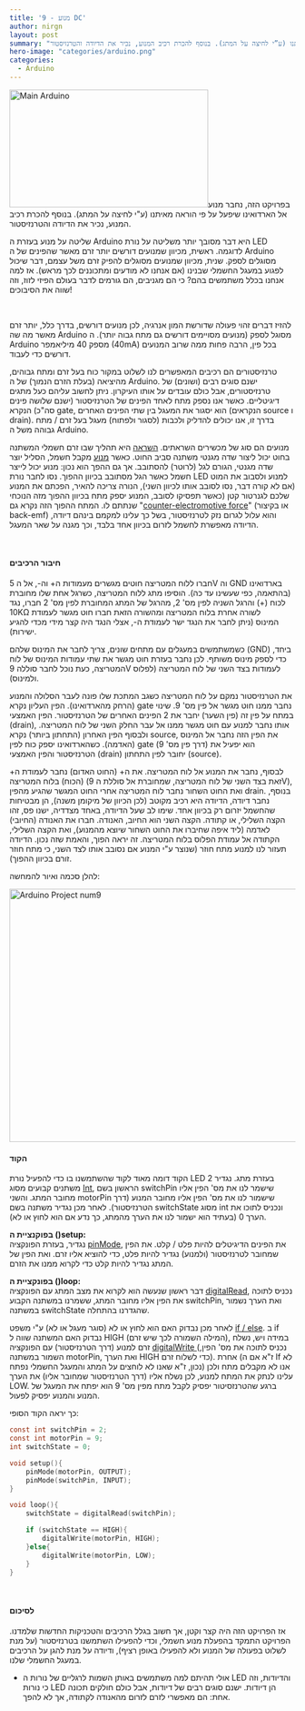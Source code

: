 ```yaml
---
title: '9 - מנוע DC'
author: nirgn
layout: post
summary: "בפרויקט הזה, נחבר מנוע אל הארדואינו שיפעל על פי הוראה מאיתנו (ע”י לחיצה על המתג). בנוסף להכרת רכיב המנוע, נכיר את הדיודה והטרנזיסטור."
hero-image: "categories/arduino.png"
categories:
  - Arduino
---
```

[<img class="alignleft wp-image-1281" src="http://www.lifelongstudent.net/wp-content/uploads/2014/03/Main_Arduino.png" alt="Main Arduino" width="350" height="207" />](http://www.lifelongstudent.net/wp-content/uploads/2014/03/Main_Arduino.png)בפרויקט הזה, נחבר מנוע אל הארדואינו שיפעל על פי הוראה מאיתנו (ע"י לחיצה על המתג). בנוסף להכרת רכיב המנוע, נכיר את הדיודה והטרנזיסטור.

שליטה על מנוע בעזרת ה Arduino היא דבר מסובך יותר משליטה על נורת LED לדוגמה. ראשית, מכיוון שמנועים דורשים יותר זרם מאשר שהפינים של ה Arduino מסוגלים לספק. שנית, מכיוון שמנועים מסוגלים להפיק זרם משל עצמם, דבר שיכול לפגוע במעגל החשמלי שבנינו (אם אנחנו לא מודעים ומתכוננים לכך מראש). אז למה אנחנו בכלל משתמשים בהם? כי הם מגניבים, הם גורמים לדבר בעולם הפיזי לזוז, וזה שווה את הסיבוכים!

<!--more-->

&nbsp;

להזיז דברים זהוי פעולה שדורשת המון אנרגיה, לכן מנועים דורשים, בדרך כלל, יותר זרם מאשר מה שה Arduino מסוגל לספק (מנועים מסויימים דורשים גם מתח גבוה יותר). ה Arduino מספק 40 מיליאמפר (40mA) בכל פין, הרבה פחות ממה שרוב המנועים דורשים כדי לעבוד.

טרנזיסטורים הם רכיבים המאפשרים לנו לשלוט במקור כוח בעל זרם ומתח גבוהים, מהיציאה (בעלת הזרם הנמוך) של ה Arduino. ישנם סוגים רבים (ושונים) של טרנזיסטורים, אבל כולם עובדים על אותו העיקרון. ניתן לחשוב עליהם כעל מתגים דיגיטליים. כאשר אנו נספק מתח לאחד הפינים של הטרנזיסטור (ישנם שלושה פינים סה"כ) הנקרא gate, הוא יסגור את המעגל בין שתי הפינים האחרים (הנקראים source ו drain). בדרך זו, אנו יכולים להדליק ולכבות (לסגור ולפתוח) מעגל בעל זרם / מתח גבוהה משל ה Arduino.

מנועים הם סוג של מכשירים השראתים. <a href="http://en.wikipedia.org/wiki/Electromagnetic_induction" target="_blank">השראה</a> היא תהליך שבו זרם חשמלי המשתנה בחוט יכול ליצור שדה מגנטי משתנה סביב החוט. כאשר <a href="http://en.wikipedia.org/wiki/Electric_motor" target="_blank">מנוע</a> מקבל חשמל, הסליל יוצר שדה מגנטי, הגורם לגל (לרוטר) להסתובב. אך גם ההפך הוא נכון: מנוע יכול לייצר חשמל כאשר הגל מסתובב בכיוון ההפוך. נסו לחבר נורת LED למנוע ולסבוב את המוט (אם לא קורה דבר, נסו לסובב אותו לכיוון השני), הנורה צריכה להאיר, הפכתם את המנוע שלכם לגנרטור קטן (כאשר תפסיקו לסובב, המנוע יספק מתח בכיוון ההפוך מזה הנוכחי שנתתם לו. המתח ההפוך הזה נקרא גם "<a href="http://en.wikipedia.org/wiki/Counter-electromotive_force" target="_blank">counter-electromotive force</a>" (או בקיצור back-emf) והוא עלול לגרום נזק לטרנזיסטור, בשל כך עלינו למקמם בינהם דיודה, הדיודה מאפשרת לחשמל לזרום בכיוון אחד בלבד, וכך מגנה על שאר המעגל.

&nbsp;

#### חיבור הרכיבים

חברו ללוח המטריצה חוטים מגשרים מעמודות ה+ וה-, אל ה 5V וה GND בארדואינו (בהתאמה, כפי שעשינו עד כה). הוסיפו מתג ללוח המטריצה, כשרגל אחת שלו מחוברת לכוח (+) והרגל השניה לפין מס' 2, מהרגל של המתג המחוברת לפין מס' 2 חברו, נגד 10KΩ לשורה אחרת בלוח המטריצה ומהשורה הזאת חברו חוט מגשר לעמודת המינוס (ניתן לחבר את הנגד ישר לעמודת ה-, אצלי הנגד היה קצר מידי מכדי להגיע ישירות).

כשמשתמשים במעגלים עם מתחים שונים, צריך לחבר את המינוס שלהם (GND) ביחד, כדי לספק מינוס משותף. לכן נחבר בעזרת חוט מגשר את שתי עמודות המינוס של לוח המטריצה, כעת נוכל לחבר סוללה 9V לעמודות בצד השני של לוח המטריצה (לפלוס ולמינוס).

את הטרנזיסטור נמקם על לוח המטריצה כשגב המתכת שלו פונה לעבר הסלולה והמנוע (הרחק מהארדואינו). הפין העליון נקרא gate נחבר ממנו חוט מגשר אל פין מס' 9. שינוי במתח על פין זה (פין השער) יחבר את 2 הפינים האחרים של הטרנזיסטור. הפין האמצעי (drain), אותו נחבר למנוע עם חוט מגשר ממנו אל עבר החלק השני של לוח המטריצה. ולבסוף הפין האחרון (התחתון ביותר) נקרא source, את הפין הזה נחבר אל המינוס (האדמה). כשהארדואינו יספק כוח לפין gate (דרך פין מס' 9) הוא יפעיל את הטרנזיסטור והפין האמצעי (drain) יחובר לפין התחתון (source).

לבסוף, נחבר את המנוע אל לוח המטריצה. את ה+ (החוט האדום) נחבר לעמודת ה+ (הכוח) בלוח המטריצה (זאת בצד השני של לוח המטריצה, שמחוברת אל סוללת ה 9V), ואת החוט השחור נחבר לוח המטריצה אחרי החוט המגשר שהגיע מהפין drain. בנוסף, נחבר דיודה, הדיודה היא רכיב מקוטב (לכן הכיוון של מיקומן משנה), הן מבטיחות שהחשמל יזרום רק בכיוון אחד. שימו לב שעל הדיודה, באחד מצדדיה, ישנו פס, זהו הקצה השלילי, או קתודה. הקצה השני הוא החיוב, האנודה. חברו את האנודה (החיובי) לאדמה (ליד איפה שחיברו את החוט השחור שיוצא מהמנוע), ואת הקצה השלילי, הקתודה אל עמודת הפלוס בלוח המטריצה. זה יראה הפוך, והאמת שזה נכון. הדיודה תעזור לנו למנוע מתח חוזר (שנוצר ע"י המנוע אם נסובב אותו לצד השני, כי מתח חוזר זורם בכיוון ההפוך).

להלן סכמה ואיור להמחשה:

[<img class=" size-full wp-image-1414 aligncenter" src="http://www.lifelongstudent.net/wp-content/uploads/2015/02/Arduino_Project_num9.png" alt="Arduino Project num9" width="532" height="445" />](http://www.lifelongstudent.net/wp-content/uploads/2015/02/Arduino_Project_num9.png)

#### הקוד

הקוד דומה מאוד לקוד שהשתמשנו בו כדי להפעיל נורת LED בעזרת מתג. נגדיר 2 משתנים קבועים מסוג <a href="http://arduino.cc/en/Reference/Int" target="_blank">Int</a>, הראשון בשם switchPin שישמר לנו את מס' הפין אליו מחובר המתג. והשני motorPin שישמור לנו את מס' הפין אליו מחובר המנוע (דרך הטרנזיסטור). לאחר מכן נגדיר משתנה בשם switchState מסוג int ונכניס לתוכו את הערך 0 (בעתיד הוא ישמור לנו את הערך מהמתג, כך נדע אם הוא לחוץ או לא).

**בפוקנציית ה ()setup:**  
נגדיר, בעזרת הפונקציה <a href="http://arduino.cc/en/Reference/PinMode" target="_blank">pinMode</a>, את הפינים הדיגיטלים להיות פלט / קלט. את הפין שמחובר לטרנזיסטור (ולמנוע) נגדיר להיות פלט, כדי להוציא אליו זרם. ואת הפין של המתג נגדיר להיות קלט כדי לקרוא ממנו את הזרם.

**בפונקציית ה ()loop:**  
דבר ראשון שנעשה הוא לקרוא את מצב המתג עם הפונקציה <a href="http://arduino.cc/en/Reference/DigitalRead" target="_blank">digitalRead</a>, נכניס לתוכה את הפין אליו מחובר המתג, ששמרנו במשתנה הקבוע switchPin, ואת הערך נשמור במשתנה switchState שהגדרנו בהתחלה.

לאחר מכן נבדוק האם הוא לחוץ או לא (סוגר מעגל או לא) ע"י משפט <a href="http://arduino.cc/en/Reference/Else" target="_blank">if / else</a>. ב if נבדוק האם המשתנה שווה ל HIGH (המילה השמורה לכך שיש זרם), במידה ויש, נשלח זרם למנוע (דרך הטרנזיסטור) עם הפונקציה <a href="http://arduino.cc/en/Reference/DigitalWrite" target="_blank">digitalWrite </a>(נכניס לתוכה את מס' הפין, השמור במשתנה motorPin, ואת הערך HIGH כדי לשלוח זרם). אחרת (ז"א אם ה If לא נכון, ז"א שאנו לא לוחצים על המתג והמעגל החשמלי נפתח) אנו לא מקבלים מתח ולכן עלינו לנתק את המתח למנוע, לכן נשלח אליו (דרך הטרנזיסטור שמחובר אליו) את הערך LOW. ברגע שהטרנזסיטור יפסיק לקבל מתח מפין מס' 9 הוא יפתח את המעגל של המנוע והמנוע יפסיק לפעול.

כך יראה הקוד הסופי:

```c
const int switchPin = 2;
const int motorPin = 9;
int switchState = 0;

void setup(){
    pinMode(motorPin, OUTPUT);
    pinMode(switchPin, INPUT);
}

void loop(){
    switchState = digitalRead(switchPin);

    if (switchState == HIGH){
        digitalWrite(motorPin, HIGH);
    }else{
        digitalWrite(motorPin, LOW);
    }
}
```

&nbsp;

#### לסיכום

אז הפרויקט הזה היה קצר וקטן, אך חשוב בגלל הרכיבים והטכניקות החדשות שלמדנו. הפרויקט התמקד בהפעלת מנוע חשמלי, וכדי להפעילו השתמשנו בטרנזיסטור (על מנת לשלוט בפעולה של המנוע ולא להפעילו באופן רציף), ודיודה על מנת להגן על הרכיבים במעגל החשמלי שלנו.

* אולי תהיתם למה משתמשים באותן השמות לרגליים של נורות ה LED והדיודות, וזה כי נורות LED הן דיודות. ישנם סוגים רבים של דיודות, אבל כולם חולקים תכונה אחת: הם מאפשרי לזרם לזרום מהאנודה לקתודה, אך לא להפך.
